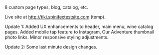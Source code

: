 8 custom page types, blog, catalog, etc.

Live site at http://tiki.spinifextestsite.com (temp).

Update 1:
Added UX enhancements to header, main menu, wine catalog pages.
Added mobile tap feature to Instagram, Our Adventure thumbnail photo links.
Minor responsive styling adjustments.

Update 2:
Some last minute design changes.